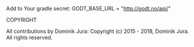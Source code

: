 Add to Your gradle secret: GODT_BASE_URL = "http://godt.no/api/"

COPYRIGHT

All contributions by Dominik Jura:
Copyright (c) 2015 - 2018, Dominik Jura.
All rights reserved.